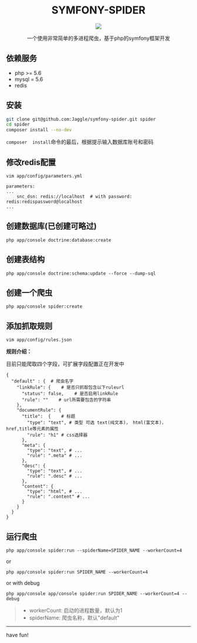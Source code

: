 <h1 align="center"> SYMFONY-SPIDER </h1>
<p align="center">
<a href="https://travis-ci.org/Jaggle/symfony-spider"><img src="https://travis-ci.org/Jaggle/symfony-spider.svg?branch=master"></a>
</p>
<p align="center">一个使用非常简单的多进程爬虫，基于php的symfony框架开发</p>

## 依赖服务

- php >= 5.6
- mysql = 5.6
- redis


## 安装

```bash
git clone git@github.com:Jaggle/symfony-spider.git spider
cd spider 
composer install --no-dev
```

`composer  install`命令的最后，根据提示输入数据库账号和密码

## 修改redis配置

```
vim app/config/parameters.yml
```

```
parameters:
...
    snc_dsn: redis://localhost  # with password: redis:redispassword@localhost
...
```

## 创建数据库(已创建可略过)

```
php app/console doctrine:database:create
```

## 创建表结构
 
```
php app/console doctrine:schema:update --force --dump-sql
```

## 创建一个爬虫
```
php app/console spider:create
```

## 添加抓取规则

```
vim app/config/rules.json
```

**规则介绍：**

目前只能爬取四个字段，可扩展字段配置正在开发中

```
{
  "default" : {  # 爬虫名字
    "linkRule": {    # 是否只抓取包含以下ruleurl
      "status": false,    # 是否启用linkRule
      "rule": ""    # url所需要包含的字符串
    },
    "documentRule": {
      "title":  {    # 标题
        "type": "text", # 类型 可选 text(纯文本)， html(富文本)， href,title等元素的属性
        "rule": "h1" # css选择器
      },
      "meta": {
        "type": "text", # ...
        "rule": ".meta" # ...
      },
      "desc": {
        "type": "text", # ...
        "rule": ".desc" # ...
      },
      "content": {
        "type": "html", # ...
        "rule": ".content" # ...
      }
    }
  }
}
```

## 运行爬虫
```
php app/console spider:run --spiderName=SPIDER_NAME --workerCount=4 
```

or

```
php app/console spider:run SPIDER_NAME --workerCount=4 
```

or with debug

```
php app/console app/console spider:run SPIDER_NAME --workerCount=4 --debug
```

> - workerCount: 启动的进程数量，默认为1
> - spiderName: 爬虫名称，默认"default"


-----

have fun!

